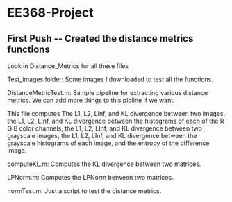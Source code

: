 # EE368-Project

## First Push -- Created the distance metrics functions

Look in Distance_Metrics for all these files

Test_images folder:
Some images I downloaded to test all the functions.

DistanceMetricTest.m:
Sample pipeline for extracting various distance metrics.
We can add more things to this pipline if we want.

This file computes The L1, L2, LInf, and KL divergence between two
images, the L1, L2, LInf, and KL divergence between the histograms of each of the R G B color
channels, the L1, L2, LInf, and KL divergence between two grayscale
images, the L1, L2, LInf, and KL divergence between the grayscale
histograms of each image, and the entropy of the difference image.

computeKL.m:
Computes the KL divergence between two matrices.

LPNorm.m:
Computes the LPNorm between two matrices.

normTest.m:
Just a script to test the distance metrics.
